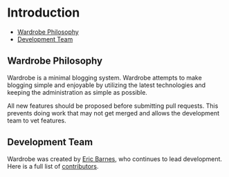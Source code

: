 # Introduction

- [Wardrobe Philosophy](#philosophy)
- [Development Team](#development-team)

<a name="philosophy"></a>
## Wardrobe Philosophy

Wardrobe is a minimal blogging system. Wardrobe attempts to make blogging simple and enjoyable by utilizing the latest technologies and keeping the administration as simple as possible.

All new features should be proposed before submitting pull requests. This prevents doing work that may not get merged and allows the development team to vet features.

<a name="development-team"></a>
## Development Team

Wardrobe was created by [Eric Barnes](https://github.com/ericbarnes), who continues to lead development. Here is a full list of [contributors](https://github.com/ericbarnes/wardrobe/graphs/contributors).
